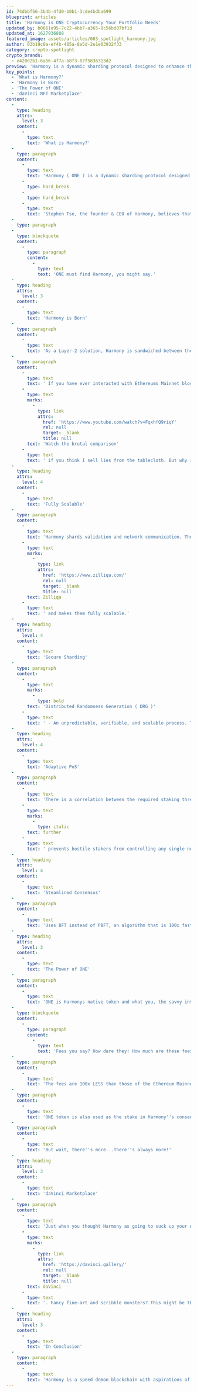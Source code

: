 ```yaml
---
id: 74dbbf56-3b4b-4fd0-b0b1-3cde4bdba699
blueprint: articles
title: 'Harmony is ONE Cryptocurrency Your Portfolio Needs'
updated_by: b0661e95-7c22-4bb7-a365-8c56bd87bf1d
updated_at: 1627936808
featured_image: assets/articles/003_spotlight_harmony.jpg
author: 03b19c0a-ef4b-405a-8a5d-2e1e03932f33
category: crypto-spotlight
crypto_brands:
  - e420d2b1-6a56-4f7a-b8f3-87f5836313d2
preview: 'Harmony is a dynamic sharding protocol designed to enhance the scalability and decentralization of Ethereum projects.'
key_points:
  - 'What is Harmony?'
  - 'Harmony is Born'
  - 'The Power of ONE'
  - 'daVinci NFT Marketplace'
content:
  -
    type: heading
    attrs:
      level: 3
    content:
      -
        type: text
        text: 'What is Harmony?'
  -
    type: paragraph
    content:
      -
        type: text
        text: 'Harmony ( ONE ) is a dynamic sharding protocol designed to enhance the scalability and decentralization of Ethereum projects. The sharding mechanism relieves congestion by storing data in "shards" that exist outside of the main blockchain. They call it "decentralization at scale" and are extremely confident in its performance.'
      -
        type: hard_break
      -
        type: hard_break
      -
        type: text
        text: 'Stephen Tse, the founder & CEO of Harmony, believes that existing cryptocurrency platforms have yet to deliver decentralization and extensibility in a balanced blockchain experience. Bitcoin, Ethereum, and Zilliqa have all been called out by the Harmony team for having increasing transaction fees, sluggish operations, and a variety of security flaws - like the U.S. government. Do you disagree? Harmony just wants love, peace, and a reliable smart contract platform. Are these outlandish desires or will Harmony set the bar for crypto platforms of the future?'
  -
    type: paragraph
  -
    type: blockquote
    content:
      -
        type: paragraph
        content:
          -
            type: text
            text: 'ONE must find Harmony, you might say.'
  -
    type: heading
    attrs:
      level: 3
    content:
      -
        type: text
        text: 'Harmony is Born'
  -
    type: paragraph
    content:
      -
        type: text
        text: 'As a Layer-2 solution, Harmony is sandwiched between the blockchain and Ethereum applications. It offers enhancements such as gas-efficiency, speedy settlements, and has a trustless Ethereum bridge that enables interoperability with Ethereums ecosystem. Think of it like and Iron Man suite for Ethereum. In order to understand its need for war-armor, lets peer into Ethereums soul.'
  -
    type: paragraph
    content:
      -
        type: text
        text: ' If you have ever interacted with Ethereums Mainnet blockchain, then you know the agony of high costs, latency, and sluggish contract finality. During each transaction, your hard-earned money is suspended in the "ether" ( puns for fun ) for an eerie amount of time and finality times are pretty inconsistent. This can hinder trust in the network and make it less approachable. Harmony, on the other claw, is shoving 2 second finality time in Ethereums face. '
      -
        type: text
        marks:
          -
            type: link
            attrs:
              href: 'https://www.youtube.com/watch?v=FqxhfQ9riqY'
              rel: null
              target: _blank
              title: null
        text: 'Watch the brutal comparison'
      -
        type: text
        text: ' if you think I sell lies from the tablecloth. But why is Harmony shoving things in peoples faces?'
  -
    type: heading
    attrs:
      level: 4
    content:
      -
        type: text
        text: 'Fully Scalable'
  -
    type: paragraph
    content:
      -
        type: text
        text: 'Harmony shards validation and network communication. They also shard the blockchain state, which give them an edge over protocols such as '
      -
        type: text
        marks:
          -
            type: link
            attrs:
              href: 'https://www.zilliqa.com/'
              rel: null
              target: _blank
              title: null
        text: Zilliqa
      -
        type: text
        text: ' and makes them fully scalable.'
  -
    type: heading
    attrs:
      level: 4
    content:
      -
        type: text
        text: 'Secure Sharding'
  -
    type: paragraph
    content:
      -
        type: text
        marks:
          -
            type: bold
        text: 'Distributed Randomness Generation ( DRG )'
      -
        type: text
        text: ' - An unpredictable, verifiable, and scalable process. This prevents any single shard in the network from ever being hacked or maliciously commandeered. Harmony reshards their network without interrupting its main process to prevent unnecessarily complex network operations.'
  -
    type: heading
    attrs:
      level: 4
    content:
      -
        type: text
        text: 'Adaptive PoS'
  -
    type: paragraph
    content:
      -
        type: text
        text: 'There is a correlation between the required staking threshold for a node to join the network and the total volume of staking. By keeping this variable, Harmony '
      -
        type: text
        marks:
          -
            type: italic
        text: further
      -
        type: text
        text: ' prevents hostile stakers from controlling any single node while maintaining a low barrier for smaller stakers to participate in rewards.'
  -
    type: heading
    attrs:
      level: 4
    content:
      -
        type: text
        text: 'Steamlined Consensus'
  -
    type: paragraph
    content:
      -
        type: text
        text: 'Uses BFT instead of PBFT, an algorithm that is 100x faster than the latter. My brain does not compute. '
  -
    type: heading
    attrs:
      level: 3
    content:
      -
        type: text
        text: 'The Power of ONE'
  -
    type: paragraph
    content:
      -
        type: text
        text: 'ONE is Harmonys native token and what you, the savvy investor, uses to make money. But ONE has more to offer than just putting food on your peasant table. It is used to for transaction fees, storage fees and gas fees.'
  -
    type: blockquote
    content:
      -
        type: paragraph
        content:
          -
            type: text
            text: 'Fees you say? How dare they! How much are these fees I pay? Can I pay them in car, or while I''m on my way?'
  -
    type: paragraph
    content:
      -
        type: text
        text: 'The fees are 100x LESS than those of the Ethereum Mainnet. The gas fee tends to average around $0.000001. Ethereum, on the other hand, all but backhands and laughs you out of the room before your transaction gets approved.'
  -
    type: paragraph
    content:
      -
        type: text
        text: 'ONE token is also used as the stake in Harmony''s consensus model. Users earn staking as their tokens are used as validators on the network. A wonderful incentive that I participate in. '
  -
    type: paragraph
    content:
      -
        type: text
        text: 'But wait, there''s more...There''s always more!'
  -
    type: heading
    attrs:
      level: 3
    content:
      -
        type: text
        text: 'daVinci Marketplace'
  -
    type: paragraph
    content:
      -
        type: text
        text: 'Just when you thought Harmony as going to suck up your next paycheck, they go and create their own NFT marketplace called '
      -
        type: text
        marks:
          -
            type: link
            attrs:
              href: 'https://davinci.gallery/'
              rel: null
              target: _blank
              title: null
        text: daVinci
      -
        type: text
        text: '. Fancy fine-art and scribble monsters? This might be the marketplace for you! Spend your hard staked ONE on digital assets that will surely deplete your money faster than you expected! OR, make for good long-term investments. You are asking the wrong guy. Remember, I throw money in black holes.'
  -
    type: heading
    attrs:
      level: 3
    content:
      -
        type: text
        text: 'In Conclusion'
  -
    type: paragraph
    content:
      -
        type: text
        text: 'Harmony is a speed demon blockchain with aspirations of elevating cryptocurrencies to a higher standard. They have tackled time, security and scalability of Ethereum application projects without compromising decentralization. Creative ideas continue to surface from Harmony as they push on with a full head of a steam. I am excited to see what the future has in store them!'
---
```

